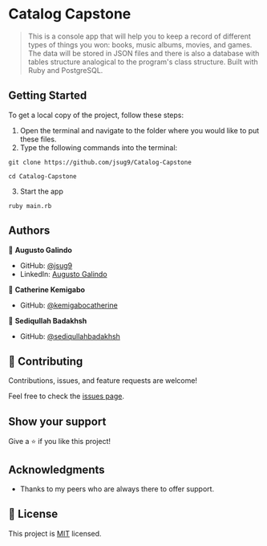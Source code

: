 # Catalog Capstone

> This is a console app that will help you to keep a record of different types of things you won: books, music albums, movies, and games. The data will be stored in JSON files and there is also a database with tables structure analogical to the program's class structure. Built with Ruby and PostgreSQL.

## Getting Started

To get a local copy of the project, follow these steps: 
1. Open the terminal and navigate to the folder where you would like to put these files.
2. Type the following commands into the terminal: 
 ```
 git clone https://github.com/jsug9/Catalog-Capstone
 ```
 ```
 cd Catalog-Capstone
 ```
3. Start the app
```
ruby main.rb
```


## Authors

👤 **Augusto Galindo**

- GitHub: [@jsug9](https://github.com/jsug9)
- LinkedIn: [Augusto Galindo](https://www.linkedin.com/in/augustogalindo/)

👤 **Catherine Kemigabo**

- GitHub: [@kemigabocatherine](https://github.com/kemigabocatherine)

👤 **Sediqullah Badakhsh**

- GitHub: [@sediqullahbadakhsh](https://github.com/sediqullahbadakhsh)

## 🤝 Contributing

Contributions, issues, and feature requests are welcome!

Feel free to check the [issues page](https://github.com/jsug9/Catalog-Capstone/issues).

## Show your support

Give a ⭐️ if you like this project!

## Acknowledgments

- Thanks to my peers who are always there to offer support.

## 📝 License

This project is [MIT](./LICENSE) licensed.
